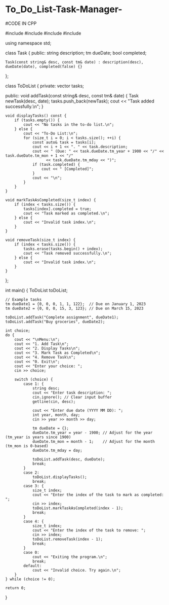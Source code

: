 # To_Do_List-Task-Manager-
#CODE IN CPP


#include <iostream>
#include <vector>
#include <ctime>
#include <iomanip>

using namespace std;

class Task {
public:
    string description;
    tm dueDate;
    bool completed;

    Task(const string& desc, const tm& date) : description(desc), dueDate(date), completed(false) {}
};

class ToDoList {
private:
    vector<Task> tasks;

public:
    void addTask(const string& desc, const tm& date) {
        Task newTask(desc, date);
        tasks.push_back(newTask);
        cout << "Task added successfully.\n";
    }

    void displayTasks() const {
        if (tasks.empty()) {
            cout << "No tasks in the to-do list.\n";
        } else {
            cout << "To-Do List:\n";
            for (size_t i = 0; i < tasks.size(); ++i) {
                const auto& task = tasks[i];
                cout << i + 1 << ". " << task.description;
                cout << " (Due: " << task.dueDate.tm_year + 1900 << "/" << task.dueDate.tm_mon + 1 << "/"
                      << task.dueDate.tm_mday << ")";
                if (task.completed) {
                    cout << " [Completed]";
                }
                cout << "\n";
            }
        }
    }

    void markTaskAsCompleted(size_t index) {
        if (index < tasks.size()) {
            tasks[index].completed = true;
            cout << "Task marked as completed.\n";
        } else {
            cout << "Invalid task index.\n";
        }
    }

    void removeTask(size_t index) {
        if (index < tasks.size()) {
            tasks.erase(tasks.begin() + index);
            cout << "Task removed successfully.\n";
        } else {
            cout << "Invalid task index.\n";
        }
    }
};

int main() {
    ToDoList toDoList;

    // Example tasks
    tm dueDate1 = {0, 0, 0, 1, 1, 122};  // Due on January 1, 2023
    tm dueDate2 = {0, 0, 0, 15, 3, 123}; // Due on March 15, 2023

    toDoList.addTask("Complete assignment", dueDate1);
    toDoList.addTask("Buy groceries", dueDate2);

    int choice;
    do {
        cout << "\nMenu:\n";
        cout << "1. Add Task\n";
        cout << "2. Display Tasks\n";
        cout << "3. Mark Task as Completed\n";
        cout << "4. Remove Task\n";
        cout << "0. Exit\n";
        cout << "Enter your choice: ";
        cin >> choice;

        switch (choice) {
            case 1: {
                string desc;
                cout << "Enter task description: ";
                cin.ignore(); // Clear input buffer
                getline(cin, desc);

                cout << "Enter due date (YYYY MM DD): ";
                int year, month, day;
                cin >> year >> month >> day;

                tm dueDate = {};
                dueDate.tm_year = year - 1900; // Adjust for the year (tm_year is years since 1900)
                dueDate.tm_mon = month - 1;    // Adjust for the month (tm_mon is 0-based)
                dueDate.tm_mday = day;

                toDoList.addTask(desc, dueDate);
                break;
            }
            case 2:
                toDoList.displayTasks();
                break;
            case 3: {
                size_t index;
                cout << "Enter the index of the task to mark as completed: ";
                cin >> index;
                toDoList.markTaskAsCompleted(index - 1);
                break;
            }
            case 4: {
                size_t index;
                cout << "Enter the index of the task to remove: ";
                cin >> index;
                toDoList.removeTask(index - 1);
                break;
            }
            case 0:
                cout << "Exiting the program.\n";
                break;
            default:
                cout << "Invalid choice. Try again.\n";
        }
    } while (choice != 0);

    return 0;
} 
 
